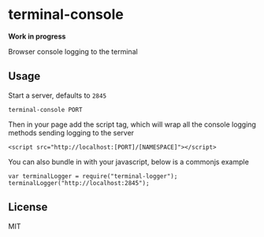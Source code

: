 # terminal-console
**Work in progress**

Browser console logging to the terminal


## Usage
Start a server, defaults to `2845`

    terminal-console PORT

Then in your page add the script tag, which will wrap all the console logging methods sending logging to the server

    <script src="http://localhost:[PORT]/[NAMESPACE]"></script>

You can also bundle in with your javascript, below is a commonjs example

    var terminalLogger = require("terminal-logger");
    terminalLogger("http://localhost:2845");


## License
MIT
